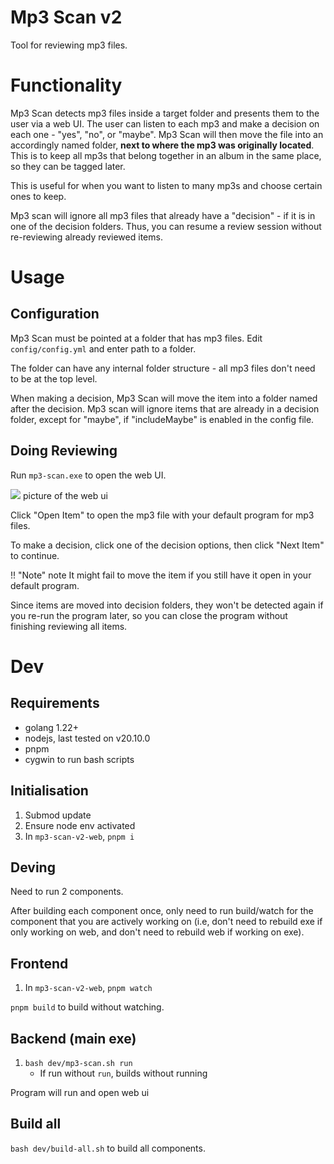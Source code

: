 # Mp3 Scan v2
Tool for reviewing mp3 files.

# Functionality
Mp3 Scan detects mp3 files inside a target folder and presents them to the user via a web UI. The user can listen to each mp3 and make a decision on each one - "yes", "no", or "maybe". Mp3 Scan will then move the file into an accordingly named folder, **next to where the mp3 was originally located**. This is to keep all mp3s that belong together in an album in the same place, so they can be tagged later.

This is useful for when you want to listen to many mp3s and choose certain ones to keep.

Mp3 scan will ignore all mp3 files that already have a "decision" -  if it is in one of the decision folders. Thus, you can resume a review session without re-reviewing already reviewed items.

# Usage
## Configuration
Mp3 Scan must be pointed at a folder that has mp3 files. Edit `config/config.yml` and enter path to a folder.

The folder can have any internal folder structure - all mp3 files don't need to be at the top level.

When making a decision, Mp3 Scan will move the item into a folder named after the decision. Mp3 scan will ignore items that are already in a decision folder, except for "maybe", if "includeMaybe" is enabled in the config file.

## Doing Reviewing
Run `mp3-scan.exe` to open the web UI.

![](todo) picture of the web ui

Click "Open Item" to open the mp3 file with your default program for mp3 files.

To make a decision, click one of the decision options, then click "Next Item" to continue.

!! "Note" note
    It might fail to move the item if you still have it open in your default program.

Since items are moved into decision folders, they won't be detected again if you re-run the program later, so you can close the program without finishing reviewing all items.

# Dev
## Requirements
- golang 1.22+
- nodejs, last tested on v20.10.0
- pnpm
- cygwin to run bash scripts

## Initialisation
1. Submod update
2. Ensure node env activated
2. In `mp3-scan-v2-web`, `pnpm i`

## Deving
Need to run 2 components.

After building each component once, only need to run build/watch for the component that you are actively working on (i.e, don't need to rebuild exe if only working on web, and don't need to rebuild web if working on exe).

## Frontend
1. In `mp3-scan-v2-web`, `pnpm watch`

`pnpm build` to build without watching.

## Backend (main exe)
1. `bash dev/mp3-scan.sh run`
    - If run without `run`, builds without running

Program will run and open web ui

## Build all
`bash dev/build-all.sh` to build all components.